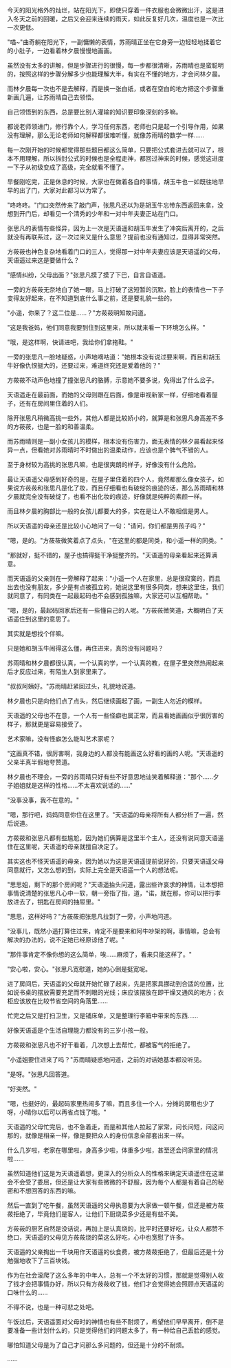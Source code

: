 <link rel="stylesheet" href="../../styles/text.css" />

今天的阳光格外的灿烂，站在阳光下，即使只穿着一件衣服也会微微出汗，这是进入冬天之前的回暖，之后又会迎来连续的雨天，如此反复好几次，温度也是一次比一次更低。

"喵\~"曲奇躺在阳光下，一副慵懒的表情，苏雨晴正坐在它身旁一边轻轻地揉着它的小肚子，一边看着林夕晨慢慢地画画。

虽然没有太多的讲解，但是步骤进行的很慢，每一步都很清晰，苏雨晴也是蛮聪明的，按照这样的步骤分解多少也能理解大半，有实在不懂的地方，才会问林夕晨。

而林夕晨每一次也不是去解释，而是换一张白纸，或者在空白的地方把这个步骤重新画几遍，让苏雨晴自己去领悟。

自己领悟到的东西，总是要比别人灌输的知识要印象深刻的多嘛。

都说老师领进门，修行靠个人，学习任何东西，老师也只是起一个引导作用，如果没有理解，那么无论老师如何解释都很难听懂，就像苏雨晴的数学一样......

每一次刚开始的时候都觉得那些题目都这么简单，只要把公式套进去就可以了，根本不用理解，所以拆封公式的时候也是全程走神，都回过神来的时候，感觉这进度一下子从初级变成了高级，完全就看不懂了。

早餐刚吃完，正是休息的时候，大家也在做着各自的事情，胡玉牛也一如既往地早早的出了门，大家对此都习以为常了。

"咚咚咚。"门口突然传来了敲门声，张思凡还以为是胡玉牛忘带东西返回来拿，没想到开门后，却看见一个清秀的少年和一对中年夫妻正站在门口。

张思凡的表情有些怪异，因为上一次是天语遥和胡玉牛发生了冲突后离开的，之后就没有再联系过，这一次过来又是什么意思？提前也没有通知过，显得非常突然。

方莜莜也神色复杂地看着门口的三人，觉得那一对中年夫妻应该是天语遥的父母，天语遥过来这是要做什么？

"感情纠纷，父母出面？"张思凡摸了摸了下巴，自言自语道。

一旁的方莜莜无奈地白了她一眼，马上打破了这短暂的沉默，脸上的表情也一下子变得友好起来，在不知道到底什么事之前，还是要礼貌一些的。

"小遥，你来了？这二位是......？"方莜莜明知故问道。

"这是我爸妈，他们同意我要到住到这里来，所以就来看一下环境怎么样。"

"哦，是这样啊，快请进吧，我给你们拿拖鞋。"

一旁的张思凡一脸地疑惑，小声地嘀咕道："她根本没有说过要来啊，而且和胡玉牛好像仇恨挺大的，还要过来，难道终究还是爱着他的？"

方莜莜不动声色地撞了撞张思凡的胳膊，示意她不要多说，免得出了什么岔子。

天语遥走在最前面，而她的父母则跟在后面，像是审视新家一样，仔细地看着屋子，还有在房间里住着的人们。

除开张思凡稍微高挑一些外，其他人都是比较娇小的，就算是和张思凡身高差不多的方莜莜，也是一脸的和善温柔。

而苏雨晴则是一副小女孩儿的模样，根本没有伤害力，面无表情的林夕晨看起来怪异一点，但看她对苏雨晴时不时做出的温柔动作，应该也是个脾气不错的人。

至于身材较为高挑的张思凡嘛，也是很爽朗的样子，好像没有什么危险。

最让天语遥父母感到好奇的是，在屋子里住着的四个人，竟然都那么像女孩子，如果说方莜莜和张思凡是化了妆，而且仔细看也有破绽的痕迹的话，那么苏雨晴和林夕晨就完全没有破绽了，也看不出化妆的痕迹，好像就是纯粹的素颜一样。

而且林夕晨的胸部比一般的女孩儿都要大的多，实在是让人不敢相信是男人。

所以天语遥的母亲还是比较小心地问了一句："请问，你们都是男孩子吗？"

"嗯，是的。"方莜莜微笑着点了点头，"在这里的都是同类，和小遥一样的同类。"

"那就好，挺不错的，屋子也搞得挺干净挺整齐的。"天语遥的母亲看起来还算满意。

而天语遥的父亲则在一旁解释了起来："小遥一个人在家里，总是很寂寞的，而且出去也没有朋友，多少是有点被孤立的，她说这里有很多同类，想来这里住，我们就同意了，有同类在一起最起码也不会感到孤独嘛，大家还可以互相帮助。"

"嗯，是的，最起码回家后还有一些懂自己的人呢。"方莜莜微笑道，大概明白了天语遥住到这里的意思了。

其实就是想找个伴嘛。

只是她和胡玉牛闹得这么僵，再住进来，真的没有问题吗？

苏雨晴和林夕晨都很认真，一个认真的学，一个认真的教，在屋子里突然热闹起来后才反应过来，有陌生人到家里来了。

"叔叔阿姨好。"苏雨晴赶紧回过头，礼貌地说道。

林夕晨也只是向他们点了点头，然后继续画起了画，一副生人勿近的模样。

天语遥的父母也不在意，一个人有一些怪癖也属正常，而且看她画画似乎很厉害的样子，那就更是容易接受了。

艺术家嘛，没有怪癖怎么能叫艺术家呢？

"这画真不错，很厉害啊，我身边的人都没有能画这么好看的画的人呢。"天语遥的父亲半真半假地夸赞道。

林夕晨也不理会，一旁的苏雨晴只好有些不好意思地讪笑着解释道："那个......夕子姐姐就是这样的性格......不太喜欢说话的......"

"没事没事，我不在意的。"

"嗯，那行吧，妈妈同意你住在这里了。"天语遥的母亲将所有人都分析了一遍，然后说道。

方莜莜和张思凡都有些尴尬，因为她们俩算是这里半个主人，还没有说同意天语遥住在这里呢，天语遥的母亲就擅自决定了。

其实这也不怪天语遥的母亲，因为她以为这是天语遥提前说好的，只要天语遥父母同意就行，又怎么想的到，实际上完全是天语遥一个人的想法呢。

"思思姐，剩下的那个房间呢？"天语遥抬头问道，露出些许哀求的神情，让本想把事情说清楚的张思凡心中一软，朝一旁指了指，道，"诺，就在那，你可以把行李放进去了，钥匙在房间的抽屉里。"

"思思，这样好吗？"方莜莜把张思凡拉到了一旁，小声地问道。

"没事儿，既然小遥打算住过来，肯定不是要来和阿牛吵架的啊，事情嘛，总会有解决的办法的，说不定她已经原谅他了呢。"

"那件事肯定不像你想的这么简单，唉......麻烦了，看来只能这样了。"

"安心啦，安心。"张思凡宽慰道，她的心倒是挺宽呢。

进了房间后，天语遥的父母就开始忙碌了起来，先是把家具挪动到合适的位置，比如说书桌的摆放需要充足而不刺眼的光线；床应该摆放在即干燥又通风的地方；衣柜应该放在比较节省空间的角落里......

忙完之后又是打扫卫生，又是铺床单，又是整理行李箱中带来的东西......

好像天语遥是个生活自理能力都没有的三岁小孩一般。

方莜莜和张思凡也不好干看着，几次想上去帮忙，都被客气的拒绝了。

"小遥姐要住进来了吗？"苏雨晴疑惑地问道，之前的对话她基本都没听见。

"是呀。"张思凡回答道。

"好突然。"

"嗯，也挺好的，最起码家里热闹多了嘛，而且多住一个人，分摊的房租也少了呀，小晴你以后可以再省点钱了哦。"

天语遥的父母忙完后，也不急着走，而是和其他人拉起了家常，问长问短，问这问那的，就像是相亲一样，像是要把众人的身份信息全部套出来一样。

什么几岁啦，老家在哪里啦，身高多少啦，体重多少啦，甚至还会问家里的情况啦......

虽然知道他们这是为天语遥着想，更深入的分析众人的性格来确定天语遥住在这里会不会受了委屈，但还是让大家有些微微的不舒服，因为每个人都是有着自己的秘密和不想回答的东西的嘛。

然后一直到了吃午餐，虽然天语遥的父母执意要为大家做一顿午餐，但还是被方莜莜拒绝了，毕竟他们是客人，让他们下厨烧菜多少还是有些不美。

方莜莜的厨艺自然是没话说，再加上是认真烧的，比平时还要好吃，让众人都赞不绝口，天语遥的父母见方莜莜烧的菜这么好吃，心中也宽慰了许多。

天语遥的父亲掏出一千块用作天语遥的伙食费，被方莜莜拒绝了，但最后还是十分勉强地收下了三百块钱。

作为在社会滚爬了这么多年的中年人，总有一个不太好的习惯，那就是觉得别人收了钱才会把事情办好，所以只有方莜莜收了钱，他们才会觉得她会照顾点天语遥的口味什么的......

不得不说，也是一种可悲之处吧。

午饭过后，天语遥面对父母时的神情也有些不耐烦了，希望他们早早离开，倒不是要准备一些计划什么的，只是觉得他们的问题太多了，有一种给自己丢脸的感觉。

哪怕知道父母是为了自己才问那么多问题的，但还是十分的不耐烦。

......
